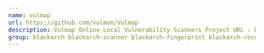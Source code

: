 ```yaml
---
name: vulmap
url: https://github.com/vulmon/Vulmap
description: Vulmap Online Local Vulnerability Scanners Project URL : https://github.
group: blackarch blackarch-scanner blackarch-fingerprint blackarch-recon
---
```

